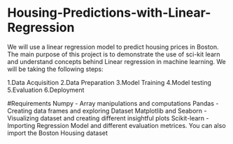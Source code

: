 # Housing-Predictions-with-Linear-Regression
 We will use a linear regression model to predict housing prices in Boston. The main purpose of this project is to demonstrate the use of sci-kit learn and understand concepts behind Linear regression in machine learning. 
 We will be taking the following steps:

1.Data Acquisition
2.Data Preparation
3.Model Training
4.Model testing
5.Evaluation
6.Deployment

#Requirements
Numpy - Array manipulations and computations
Pandas - Creating data frames and exploring Dataset
Matplotlib and Seaborn - Visualizing dataset and creating different insightful plots
Scikit-learn - Importing Regression Model and different evaluation metrices. You can also import the Boston Housing dataset
      
